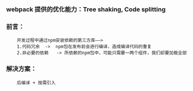 ### webpack 提供的优化能力：Tree shaking, Code splitting

### 前言：
        开发过程中通过npm安装依赖的第三方库——>
        1.代码冗余  ->  npm包在发布前会进行编译，造成编译代码的重复
        2.非必要的依赖   -> 所依赖的npm包中，可能只需要一两个组件，我们却要加载全部

### 解决方案：
        后编译 + 按需引入